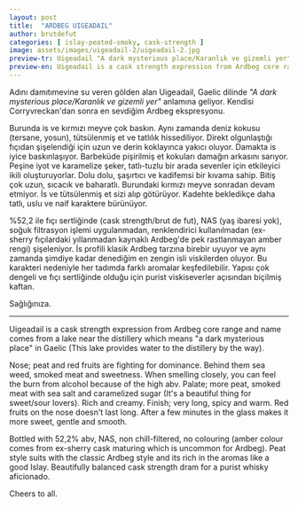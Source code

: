 ```yaml
---
layout: post
title:  "ARDBEG UIGEADAIL"
author: brutdefut
categories: [ islay-peated-smoky, cask-strength ]
image: assets/images/uigeadail-2/uigeadail-2.jpg
preview-tr: Uigeadail "A dark mysterious place/Karanlık ve gizemli yer" anlamına geliyor. 
preview-en: Uigeadail is a cask strength expression from Ardbeg core range.
---
```


Adını damıtımevine su veren gölden alan Uigeadail, Gaelic dilinde *"A dark mysterious place/Karanlık ve gizemli yer"* anlamına geliyor. Kendisi Corryvreckan'dan sonra en sevdiğim Ardbeg ekspresyonu. 

Burunda is ve kırmızı meyve çok baskın. Aynı zamanda deniz kokusu (tersane, yosun), tütsülenmiş et ve tatlılık hissediliyor. Direkt olgunlaştığı fıçıdan şişelendiği için uzun ve derin koklayınca yakıcı oluyor. 
Damakta is iyice baskınlaşıyor. Barbeküde pişirilmiş et kokuları damağın arkasını sarıyor. Peşine iyot ve karamelize şeker, tatlı-tuzlu bir arada sevenler için etkileyici ikili oluşturuyorlar. Dolu dolu, şaşırtıcı ve kadifemsi bir kıvama sahip.
Bitiş çok uzun, sıcacık ve baharatlı. Burundaki kırmızı meyve sonradan devam etmiyor. İs ve tütsülenmiş et sizi alıp götürüyor. 
Kadehte bekledikçe daha tatlı, uslu ve naif karaktere bürünüyor. 

%52,2 ile fıçı sertliğinde (cask strength/brut de fut), NAS (yaş ibaresi yok), soğuk filtrasyon işlemi uygulanmadan, renklendirici kullanılmadan (ex-sherry fıçılardaki yıllanmadan kaynaklı Ardbeg'de pek rastlanmayan amber rengi) şişeleniyor. 
İs profili klasik Ardbeg tarzına birebir uyuyor ve aynı zamanda şimdiye kadar denediğim en zengin isli viskilerden oluyor. Bu karakteri nedeniyle her tadımda farklı aromalar keşfedilebilir. Yapısı çok dengeli ve fıçı sertliğinde olduğu için purist viskiseverler açısından biçilmiş kaftan. 

Sağlığınıza.

---------------------------------------------------------------------------

Uigeadail is a cask strength expression from Ardbeg core range and name comes from a lake near the distillery which means "a dark mysterious place" in Gaelic (This lake provides water to the distillery by the way).

Nose; peat and red fruits are fighting for dominance. Behind them sea weed, smoked meat and sweetness. When smelling closely, you can feel the burn from alcohol because of the high abv.
Palate; more peat, smoked meat with sea salt and caramelized sugar (It's a beautiful thing for sweet/sour lovers). Rich and creamy. 
Finish; very long, spicy and warm. Red fruits on the nose doesn't last long. After a few minutes in the glass makes it more sweet, gentle and smooth.

Bottled with 52,2% abv, NAS, non chill-filtered, no colouring (amber colour comes from ex-sherry cask maturing which is uncommon for Ardbeg).
Peat style suits with the classic Ardbeg style and its rich in the aromas like a good Islay. Beautifully balanced cask strength dram for a purist whisky aficionado. 

Cheers to all. 
